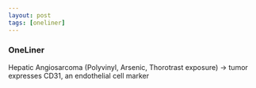 ```yaml
---
layout: post
tags: [oneliner]
---
```



### OneLiner

Hepatic Angiosarcoma (Polyvinyl, Arsenic, Thorotrast exposure) -> tumor expresses CD31, an endothelial cell marker
